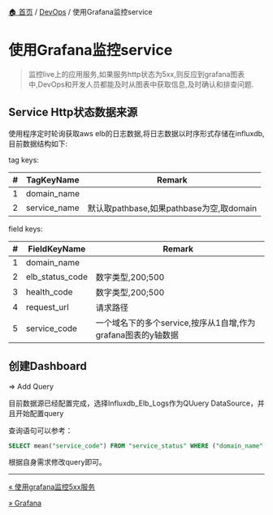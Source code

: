 [🏠 首页](../_index.md) / [DevOps](_index.md) / 使用Grafana监控service

# 使用Grafana监控service

> 监控live上的应用服务,如果服务http状态为5xx,则反应到grafana图表中,DevOps和开发人员都能及时从图表中获取信息,及时确认和排查问题.

## Service Http状态数据来源

使用程序定时轮询获取aws elb的日志数据,将日志数据以时序形式存储在influxdb,目前数据结构如下:

tag keys:

| #   | TagKeyName   | Remark                           |
| --- | ------------ | -------------------------------- |
| 1   | domain_name  |                                  |
| 2   | service_name | 默认取pathbase,如果pathbase为空,取domain |

field keys:

| #   | FieldKeyName    | Remark                                  |
| --- | --------------- | --------------------------------------- |
| 1   | domain_name     |                                         |
| 2   | elb_status_code | 数字类型,200;500                            |
| 3   | health_code     | 数字类型,200;500                            |
| 4   | request_url     | 请求路径                                    |
| 5   | service_code    | 一个域名下的多个service,按序从1自增,作为grafana图表的y轴数据 |

## 创建Dashboard

=> Add Query

目前数据源已经配置完成，选择Influxdb_Elb_Logs作为QUuery DataSource，并且开始配置query

查询语句可以参考：

```sql
SELECT mean("service_code") FROM "service_status" WHERE ("domain_name" = 'service.example.com' AND "health_code" = 500) AND $timeFilter GROUP BY time($__interval), "service_name"
```

根据自身需求修改query即可。

---
[« 使用grafana监控5xx服务](grafana-monite-service-with-5xx.md)

[» Grafana](grafana.md)
